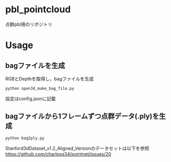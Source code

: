 # pbl_pointcloud
点群pbl用のリポジトリ

# Usage
## bagファイルを生成
RGBとDepthを取得し，bagファイルを生成
```
python open3d_make_bag_file.py
```
設定はconfig.jsonに記載

## bagファイルから1フレームずつ点群データ(.ply)を生成
```
python bag2ply.py
```

Stanford3dDataset_v1.2_Aligned_Versionのデータセットは以下を参照
https://github.com/charlesq34/pointnet/issues/20
